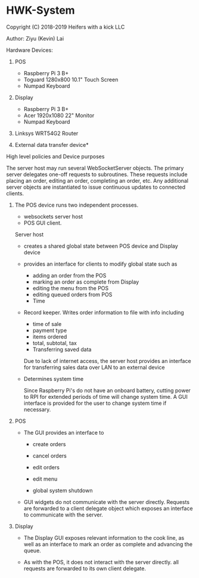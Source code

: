 # HWK-System

Copyright (C) 2018-2019 Heifers with a kick LLC

Author: Ziyu (Kevin) Lai


Hardware Devices:

1. POS
    - Raspberry Pi 3 B+
    - Toguard 1280x800 10.1" Touch Screen
    - Numpad Keyboard

2. Display
    - Raspberry Pi 3 B+
    - Acer 1920x1080 22" Monitor
    - Numpad Keyboard

3. Linksys WRT54G2 Router

4. External data transfer device*

High level policies and Device purposes

The server host may run several WebSocketServer objects. The primary server delegates one-off requests
to subroutines. These requests include placing an order, editing an order, completing an order, etc.
Any additional server objects are instantiated to issue continuous updates to connected clients.

1. The POS device runs two independent processes. 
    - websockets server host
    - POS GUI client.
    
    Server host
    
    - creates a shared global state between POS device and Display device

    - provides an interface for clients to modify global state such as

        - adding an order from the POS
        - marking an order as complete from Display
        - editing the menu from the POS
        - editing queued orders from POS
        - Time
    - Record keeper. Writes order information to file with info including

        - time of sale
        - payment type
        - items ordered
        - total, subtotal, tax
        - Transferring saved data

        Due to lack of internet access, the server host provides an interface for
        transferring sales data over LAN to an external device
    
    - Determines system time

        Since Raspberry Pi's do not have an onboard battery, cutting power to RPI
        for extended periods of time will change system time. A GUI interface is provided for the user
        to change system time if necessary.

2. POS
    - The GUI provides an interface to 
        - create orders
        - cancel orders
        - edit orders

        - edit menu
        - global system shutdown

    - GUI widgets do not communicate with the server directly. Requests are forwarded to
      a client delegate object which exposes an interface to communicate with the server.

3. Display

    - The Display GUI exposes relevant information to the cook line,
      as well as an interface to mark an order as complete and
      advancing the queue. 
    
    - As with the POS, it does not interact with the server directly.
      all requests are forwarded to its own client delegate.